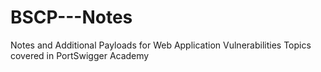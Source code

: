 # BSCP---Notes
Notes and Additional Payloads for Web Application Vulnerabilities Topics covered in PortSwigger Academy
